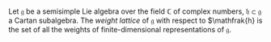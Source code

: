Let $\mathfrak{g}$ be a semisimple Lie algebra over the field $\mathbb{C}$ of complex numbers, $\mathfrak{h} \subset \mathfrak{g}$ a Cartan subalgebra. The *weight lattice* of $\mathfrak{g}$ with respect to $\mathfrak{h} is the set of all the weights of finite-dimensional representations of $\mathfrak{g}$.
